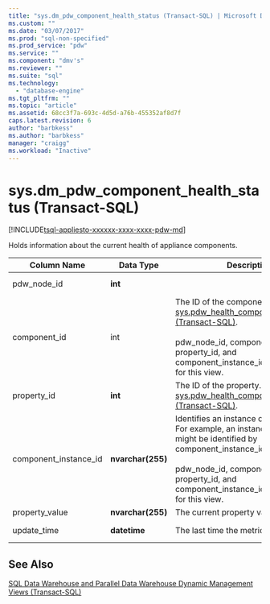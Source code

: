 ```yaml
---
title: "sys.dm_pdw_component_health_status (Transact-SQL) | Microsoft Docs"
ms.custom: ""
ms.date: "03/07/2017"
ms.prod: "sql-non-specified"
ms.prod_service: "pdw"
ms.service: ""
ms.component: "dmv's"
ms.reviewer: ""
ms.suite: "sql"
ms.technology: 
  - "database-engine"
ms.tgt_pltfrm: ""
ms.topic: "article"
ms.assetid: 68cc3f7a-693c-4d5d-a76b-455352af8d7f
caps.latest.revision: 6
author: "barbkess"
ms.author: "barbkess"
manager: "craigg"
ms.workload: "Inactive"
---
```

# sys.dm_pdw_component_health_status (Transact-SQL)
[!INCLUDE[tsql-appliesto-xxxxxx-xxxx-xxxx-pdw-md](../../includes/tsql-appliesto-xxxxxx-xxxx-xxxx-pdw-md.md)]

  Holds information about the current health of appliance components.  
  
|Column Name|Data Type|Description|Range|  
|-----------------|---------------|-----------------|-----------|  
|pdw_node_id|**int**||Not NULL|  
|component_id|int|The ID of the component. See [sys.pdw_health_components &#40;Transact-SQL&#41;](../../relational-databases/system-catalog-views/sys-pdw-health-components-transact-sql.md).<br /><br /> pdw_node_id, component_id, property_id, and component_instance_id form the key for this view.|Not NULL|  
|property_id|**int**|The ID of the property. See [sys.pdw_health_component_properties &#40;Transact-SQL&#41;](../../relational-databases/system-catalog-views/sys-pdw-health-component-properties-transact-sql.md).|NOT NULL|  
|component_instance_id|**nvarchar(255)**|Identifies an instance of a component. For example, an instance of a CPU might be identified by component_instance_id='CPU1'.<br /><br /> pdw_node_id, component_id, property_id, and component_instance_id form the key for this view.|NOT NULL|  
|property_value|**nvarchar(255)**|The current property value.|NULL|  
|update_time|**datetime**|The last time the metric was updated.|NOT NULL|  
  
## See Also  
 [SQL Data Warehouse and Parallel Data Warehouse Dynamic Management Views &#40;Transact-SQL&#41;](../../relational-databases/system-dynamic-management-views/sql-and-parallel-data-warehouse-dynamic-management-views.md)  
  
  
